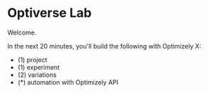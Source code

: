 # Optiverse Lab

Welcome.

In the next 20 minutes, you'll build the following with Optimizely X:
- (1) project
- (1) experiment
- (2) variations
- (*) automation with Optimizely API
